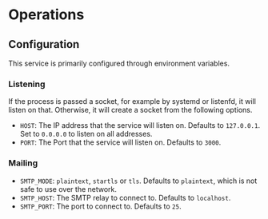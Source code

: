 # Operations

## Configuration

This service is primarily configured through environment variables.

### Listening

If the process is passed a socket, for example by systemd or listenfd, it will listen on that. Otherwise, it will create a socket from the following options.

- `HOST`: The IP address that the service will listen on. Defaults to `127.0.0.1`. Set to `0.0.0.0` to listen on all addresses.
- `PORT`: The Port that the service will listen on. Defaults to `3000`.

### Mailing

- `SMTP_MODE`: `plaintext`, `startls` or `tls`. Defaults to `plaintext`, which is not safe to use over the network.
- `SMTP_HOST`: The SMTP relay to connect to. Defaults to `localhost`.
- `SMTP_PORT`: The port to connect to. Defaults to `25`.
